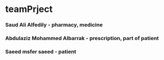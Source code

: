 # teamPrject
### Saud Ali Alfedily - pharmacy, medicine
### Abdulaziz Mohammed Albarrak - prescription, part of patient
### Saeed msfer saeed - patient
